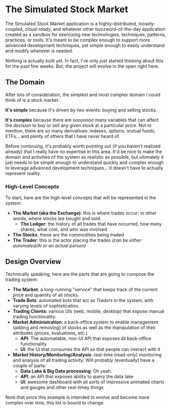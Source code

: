 # The Simulated Stock Market

The Simulated Stock Market application is a highly-distributed, loosely-coupled, cloud-ready, and whatever other buzzword-of-the-day application created as a sandbox for exercising new technologies, techniques, patterns, practices, or tools.  It's meant to be complex enough to support more advanced development techniques, yet simple enough to easily understand and modify wherever is needed.

Nothing is actually built yet.  In fact, I've only just started thinking about this for the past few weeks.  But, the project will evolve in the open right here.

## The Domain

After lots of consideration, the simplest and most complex domain I could think of is a stock market.

**It's simple** because it's driven by two events:  buying and selling stocks.

**It's complex** because there are _sooooooo_ many variables that can affect the _decision_ to buy or sell any given stock at a particular price.  Not to mention, there are so many derivatives: indexes, options, mutual funds, ETFs... and plenty of others that I have never heard of.

Before continuing, it's probably worth pointing out (if you haven't realized already) that I really have no expertise in this area.  It'd be nice to make the domain and activities of the system as realistic as possible, but ultimately it just needs to be simple enough to understand quickly and complex enough to leverage advanced development techniques... it doesn't have to actually represent reality.


### High-Level Concepts

To start, here are the high-level concepts that will be represented in the system:

* **The Market (aka the Exchange)**:  this is where trades occur; in other words, where stocks are bought and sold.
  * **The Ledger**: the history of all trades that have occurred, how many shares, what cost, and who was involved
* **The Stocks**: these are the commodities being traded
* **The Trader**: this is the actor placing the trades  _(can be either automated/AI or an actual person)_


## Design Overview

Technically speaking, here are the parts that are going to compose the trading system:

* **The Market**: a long-running "service" that keeps track of the current price and quantity of all stocks.
* **Trade Bots**: automated bots that act as *Traders* in the system, with varying levels of sophistication.
* **Trading Clients**: various UIs (web, mobile, desktop) that expose manual trading functionality.
* **Market Administration**: a back-office system to enable management (adding and removing) of stocks as well as the manipulation of their attributes (prices, evaluations, etc.)
  * **API**: The automatable, non-UI API that exposes all back-office functionality
  * **UI**: the UI that consumes the API so that people can interact with it
* **Market History/Monitoring/Analysis**: real-time (read-only) monitoring and analysis of all trading activity.  Will probably (eventually) have a couple of parts:
  * **Data Lake & Big Data processing**: Oh yeah.
  * **API**: an API that exposes ability to query the data lake
  * **UI**: awesome dashboard with all sorts of impressive animated charts and gauges and other real-timey things


Note that since this example is intended to evolve and become more complex over time, this list is bound to change.

